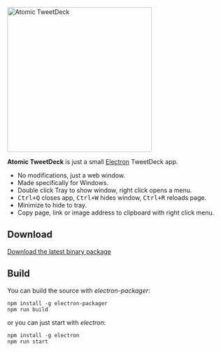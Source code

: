 <img src="https://cloud.githubusercontent.com/assets/486818/12889894/c893d2c8-ce89-11e5-9e0f-1411a9c87eec.jpg" height="330" alt="Atomic TweetDeck">

**Atomic TweetDeck** is just a small [Electron](http://electron.atom.io/) TweetDeck app.

* No modifications, just a web window.
* Made specifically for Windows.
* Double click Tray to show window, right click opens a menu.
* <kbd>Ctrl+Q</kbd> closes app, <kbd>Ctrl+W</kbd> hides window, <kbd>Ctrl+R</kbd> reloads page.
* Minimize to hide to tray.
* Copy page, link or image address to clipboard with right click menu.

## Download

[Download the latest binary package](https://github.com/dogancelik/atomic-tweetdeck/releases/latest)

## Build

You can build the source with *electron-packager*:

```
npm install -g electron-packager
npm run build
```

or you can just start with *electron*:

```
npm install -g electron
npm run start
```
